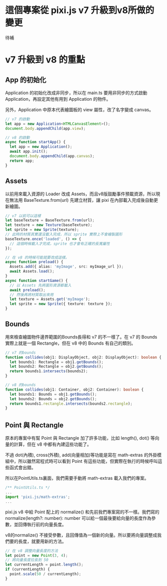 # 這個專案從 pixi.js v7 升級到v8所做的變更

待補

# v7 升級到 v8 的重點

## App 的初始化

Application 的初始化改成非同步，所以在 main.ts 要用非同步的方式啟動 Application，再設定其他有用到 Application 的物件。

另外，Application 中原本代表繪圖板的 view 屬性，改了名字變成 canvas。

```typescript
// v7 的啟動
let app = new Application<HTMLCanvasElement>();
document.body.appendChild(app.view);

// v8 的啟動
async function startApp() {
  let app = new Application();
  await app.init();
  document.body.appendChild(app.canvas);
  return app;
}
```

## Assets

以前用來載入資源的 Loader 改成 Assets，而且v8版鼓勵事件預載資源，所以現在無法用 BaseTexture.from(url) 先建立材質，讓 pixi 在內部載入完成後自動更新繪圖。

```typescript
// v7 以前可以這樣
let baseTexture = BaseTexture.from(url);
let texture = new Texture(baseTexture);
let sprite = new Sprite(texture);
// 此時的材質其實還沒載入完成，所以 sprite 實際上不會繪製圖形
baseTexture.once('loaded', () => {
  // 這個時候載入才完成，sprite 也才會有正確的長寬屬性
});
```

```typescript
// 在 v8 的時候可能就要改成這樣。
async function preload() {
  Assets.add({ alias: 'myImage', src: myImage_url });
  await Assets.load();
}
async function startGame() {
  // 以 Assets 先將圖形資源都載入
  await preload();
  // 然後再將材質取出來用
  let texture = Assets.get('myImage');
  let sprite = new Sprite({ texture: texture });
}
```

## Bounds

用來檢查繪圖物件邊界範圍的Bounds長得和 v7 的不一樣了。在 v7 的 Bounds 實際上就是一個 Rectangle，但在 v8 中的 Bounds 有自己的類別。

```typescript
// v7 的bounds
function collides(obj1: DisplayObject, obj2: DisplayObject): boolean {
  let bounds1: Rectangle = obj1.getBounds();
  let bounds2: Rectangle = obj2.getBounds();
  return bounds1.intersects(bounds2);
}
```

```typescript
// v8 的bounds
function collides(obj1: Container, obj2: Container): boolean {
  let bounds1: Bounds = obj1.getBounds();
  let bounds2: Bounds = obj2.getBounds();
  return bounds1.rectangle.intersects(bounds2.rectangle);
}
```

## Point 與 Rectangle

原本的專案中有幫 Point 與 Rectangle 加了許多功能，比如 length(), dot() 等向量的計算，但在 v8 中都有內建這些功能了。

不過 dot(內積), cross(外積), add(向量相加)等功能是寫在 math-extras 的外掛模組中，所以雖然寫程式時可以看到 Point 有這些功能，但實際在執行的時候呼叫這些函式會出錯。

所以在PointUtils.ts裏面，我們需要手動將 math-extras 載入我們的專案。

```typescript
/** PointUtils.ts */
...
import 'pixi.js/math-extras';
...
```

pixi.js v8 中給 Point 配上的 normalize() 和先前我們專案寫的不一樣。我們寫的 normalize(length?: number): number 可以給一個最後要給向量的長度作為參數，並回傳執行前的向量長度。

v8的normalize() 不接受參數，且回傳值為一個新的向量。所以要將向量調整成我們要的長度，就要用新的方法。

```typescript
// 在 v8 調整向量長度的方法
let point = new Point(3, 4);
// 將向量長度拉長到 50
let currentLength = point.length();
if (currentLength) {
  point.scale(50 / currentLength);
}
```
